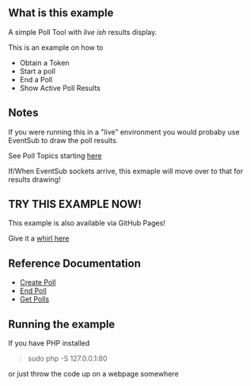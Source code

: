 ## What is this example

A simple Poll Tool with _live ish_ results display.

This is an example on how to

- Obtain a Token
- Start a poll
- End a Poll
- Show Active Poll Results

## Notes

If you were running this in a "live" environment you would probaby use EventSub to draw the poll results.

See Poll Topics starting [here](https://dev.twitch.tv/docs/eventsub/eventsub-subscription-types#channelpollbegin)

If/When EventSub sockets arrive, this exmaple will move over to that for results drawing!


## TRY THIS EXAMPLE NOW!

This example is also available via GitHub Pages!

Give it a [whirl here](https://barrycarlyon.github.io/twitch_misc/examples/poll_tool/)

## Reference Documentation

- [Create Poll](https://dev.twitch.tv/docs/api/reference#create-poll)
- [End Poll](https://dev.twitch.tv/docs/api/reference#end-poll)
- [Get Polls](https://dev.twitch.tv/docs/api/reference#get-polls)

## Running the example

If you have PHP installed

> sudo php -S 127.0.0.1:80

or just throw the code up on a webpage somewhere
